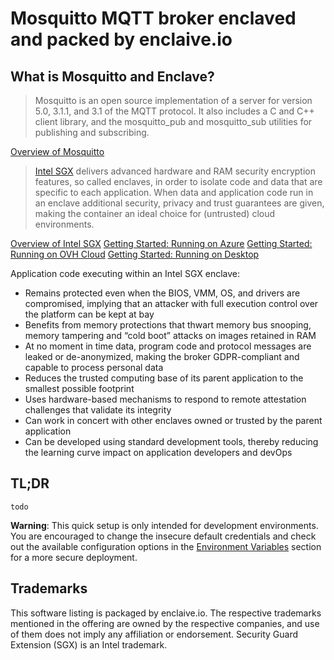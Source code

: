 #  Mosquitto MQTT broker enclaved and packed by enclaive.io

## What is Mosquitto and Enclave?

> Mosquitto is an open source implementation of a server for version 5.0, 3.1.1, and 3.1 of the MQTT protocol. It also includes a C and C++ client library, and the mosquitto_pub and mosquitto_sub utilities for publishing and subscribing.

[Overview of Mosquitto](https://mosquitto.org)

>[Intel SGX](https://www.intel.com/content/www/us/en/developer/tools/software-guard-extensions/overview.html) delivers advanced hardware and RAM security encryption features, so called enclaves, in order to isolate code and data that are specific to each application. When data and application code run in an enclave additional security, privacy and trust guarantees are given, making the container an ideal choice for (untrusted) cloud environments.

[Overview of Intel SGX](https://www.intel.com/content/www/us/en/developer/tools/software-guard-extensions/overview.html)
[Getting Started: Running on Azure](https://azure.microsoft.com/en-us/solutions/confidential-compute/#overview)
[Getting Started: Running on OVH Cloud](https://docs.ovh.com/ie/en/dedicated/enable-and-use-intel-sgx/)
[Getting Started: Running on Desktop]()

Application code executing within an Intel SGX enclave:

- Remains protected even when the BIOS, VMM, OS, and drivers are compromised, implying that an attacker with full execution control over the platform can be kept at bay
- Benefits from memory protections that thwart memory bus snooping, memory tampering and “cold boot” attacks on images retained in RAM
- At no moment in time data, program code and protocol messages are leaked or de-anonymized, making the broker GDPR-compliant and capable to process personal data
- Reduces the trusted computing base of its parent application to the smallest possible footprint
- Uses hardware-based mechanisms to respond to remote attestation challenges that validate its integrity
- Can work in concert with other enclaves owned or trusted by the parent application
- Can be developed using standard development tools, thereby reducing the learning curve impact on application developers and devOps
 
## TL;DR

```console
todo
```

**Warning**: This quick setup is only intended for development environments. You are encouraged to change the insecure default credentials and check out the available configuration options in the [Environment Variables](#environment-variables) section for a more secure deployment.


## Trademarks 

This software listing is packaged by enclaive.io. The respective trademarks mentioned in the offering are owned by the respective companies, and use of them does not imply any affiliation or endorsement. Security Guard Extension (SGX) is an Intel trademark.
